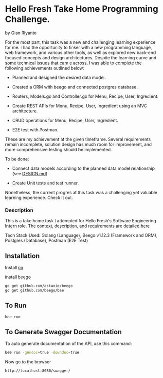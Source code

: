 # Hello Fresh Take Home Programming Challenge.
by Gian Riyanto

For the most part, this task was a new and challenging learning experience for me. I had the opportunity to tinker with a new programming language, web framework, and various other tools, as well as explored new back-end focused concepts and design architectures. Despite the learning curve and some technical issues that cam e across, I was able to complete the following achievements outlined below:

- Planned and designed the desired data model.

- Created a ORM with beego and connected postgres database.

- Routers, Models.go and Controller.go for Menu, Recipe, User, Ingredient.

- Create REST APIs for Menu, Recipe, User, Ingredient using an MVC architecture.

- CRUD operations for Menu, Recipe, User, Ingredient.

- E2E test with Postman.

These are my achievement at the given timeframe. Several requirements remain incomplete, solution design has much room for improvement, and more comprehensive testing should be implemented.

To be done:

- Connect data models according to the planned data model relationship (see [DESIGN.md](https://github.com/gianriyanto/hf_api/blob/master/DESIGN.md))

- Create Unit tests and test runner.

Nonetheless, the current progres at this task was a challenging yet valuable learning experience. Check it out. 

### Description
This is a take home task I attempted for Hello Fresh's Software Engineering Intern role. The context, description, and requirements are detailed [here](https://github.com/hello-abhishek/hf-take-home-programming-challenges/blob/main/SOFTWARE-ENGINEER.md)

Tech Stack Used: Golang (Language), Beego v1.12.3 (Framework and ORM), Postgres (Database), Postman (E2E Test)

## Installation

Install [go](https://golang.org/doc/install)

install [beego](https://beego.me/docs/install/)

```bash
go get github.com/astaxie/beego
go get github.com/beego/bee
```

## To Run

```bash
bee run
```

## To Generate Swagger Documentation
To auto generate documentation of the API, use this command:
```bash
bee run -gendoc=true -downdoc=true
```
Now go to the browser
```
http://localhost:8080/swagger/
```
